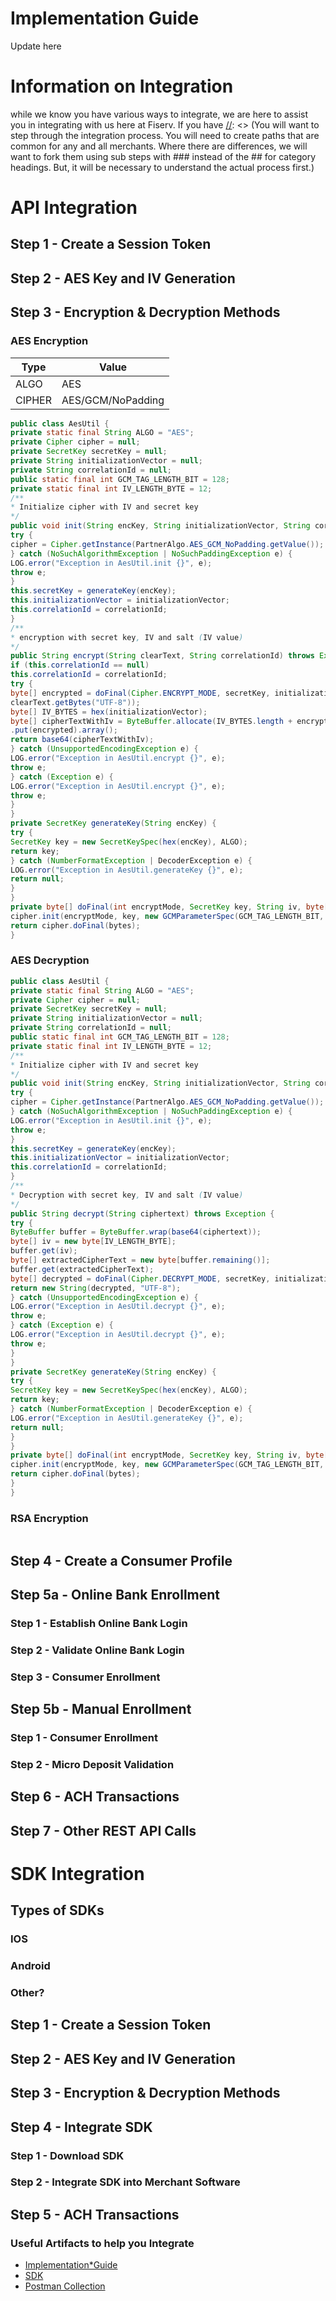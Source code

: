 # Implementation Guide

[//]: <> (This is where you will want to do a brief overview of ConnectPay and what it does to help clients at Fiserv)
Update here

# Information on Integration
while we know you have various ways to integrate, we are here to assist you in integrating with us here at Fiserv. If you have 
[//]: <> (You will want to step through the integration process. You will need to create paths that are common for any and all merchants. Where there are differences, we will want to fork them using sub steps with ### instead of the ## for category headings. But, it will be necessary to understand the actual process first.)
# API Integration
## Step 1 - Create a Session Token
## Step 2 - AES Key and IV Generation
## Step 3 - Encryption & Decryption Methods
### AES Encryption
| Type | Value            | 
|------|------------------|
|ALGO  |AES               | 
|CIPHER| AES/GCM/NoPadding|

```java
public class AesUtil {
private static final String ALGO = "AES";
private Cipher cipher = null;
private SecretKey secretKey = null;
private String initializationVector = null;
private String correlationId = null;
public static final int GCM_TAG_LENGTH_BIT = 128;
private static final int IV_LENGTH_BYTE = 12;
/**
* Initialize cipher with IV and secret key
*/
public void init(String encKey, String initializationVector, String correlationId) throws Exception {
try {
cipher = Cipher.getInstance(PartnerAlgo.AES_GCM_NoPadding.getValue());
} catch (NoSuchAlgorithmException | NoSuchPaddingException e) {
LOG.error("Exception in AesUtil.init {}", e);
throw e;
}
this.secretKey = generateKey(encKey);
this.initializationVector = initializationVector;
this.correlationId = correlationId;
}
/**
* encryption with secret key, IV and salt (IV value)
*/
public String encrypt(String clearText, String correlationId) throws Exception {
if (this.correlationId == null)
this.correlationId = correlationId;
try {
byte[] encrypted = doFinal(Cipher.ENCRYPT_MODE, secretKey, initializationVector,
clearText.getBytes("UTF-8"));
byte[] IV_BYTES = hex(initializationVector);
byte[] cipherTextWithIv = ByteBuffer.allocate(IV_BYTES.length + encrypted.length).put(IV_BYTES)
.put(encrypted).array();
return base64(cipherTextWithIv);
} catch (UnsupportedEncodingException e) {
LOG.error("Exception in AesUtil.encrypt {}", e);
throw e;
} catch (Exception e) {
LOG.error("Exception in AesUtil.encrypt {}", e);
throw e;
}
}
private SecretKey generateKey(String encKey) {
try {
SecretKey key = new SecretKeySpec(hex(encKey), ALGO);
return key;
} catch (NumberFormatException | DecoderException e) {
LOG.error("Exception in AesUtil.generateKey {}", e);
return null;
}
}
private byte[] doFinal(int encryptMode, SecretKey key, String iv, byte[] bytes) throws Exception {
cipher.init(encryptMode, key, new GCMParameterSpec(GCM_TAG_LENGTH_BIT, hex(iv)));
return cipher.doFinal(bytes);
}
```
### AES Decryption
```java
public class AesUtil {
private static final String ALGO = "AES";
private Cipher cipher = null;
private SecretKey secretKey = null;
private String initializationVector = null;
private String correlationId = null;
public static final int GCM_TAG_LENGTH_BIT = 128;
private static final int IV_LENGTH_BYTE = 12;
/**
* Initialize cipher with IV and secret key
*/
public void init(String encKey, String initializationVector, String correlationId) throws Exception {
try {
cipher = Cipher.getInstance(PartnerAlgo.AES_GCM_NoPadding.getValue());
} catch (NoSuchAlgorithmException | NoSuchPaddingException e) {
LOG.error("Exception in AesUtil.init {}", e);
throw e;
}
this.secretKey = generateKey(encKey);
this.initializationVector = initializationVector;
this.correlationId = correlationId;
}
/**
* Decryption with secret key, IV and salt (IV value)
*/
public String decrypt(String ciphertext) throws Exception {
try {
ByteBuffer buffer = ByteBuffer.wrap(base64(ciphertext));
byte[] iv = new byte[IV_LENGTH_BYTE];
buffer.get(iv);
byte[] extractedCipherText = new byte[buffer.remaining()];
buffer.get(extractedCipherText);
byte[] decrypted = doFinal(Cipher.DECRYPT_MODE, secretKey, initializationVector, extractedCipherText);
return new String(decrypted, "UTF-8");
} catch (UnsupportedEncodingException e) {
LOG.error("Exception in AesUtil.decrypt {}", e);
throw e;
} catch (Exception e) {
LOG.error("Exception in AesUtil.decrypt {}", e);
throw e;
}
}
private SecretKey generateKey(String encKey) {
try {
SecretKey key = new SecretKeySpec(hex(encKey), ALGO);
return key;
} catch (NumberFormatException | DecoderException e) {
LOG.error("Exception in AesUtil.generateKey {}", e);
return null;
}
}
private byte[] doFinal(int encryptMode, SecretKey key, String iv, byte[] bytes) throws Exception {
cipher.init(encryptMode, key, new GCMParameterSpec(GCM_TAG_LENGTH_BIT, hex(iv)));
return cipher.doFinal(bytes);
}
}

```
### RSA Encryption
```java
```
## Step 4 - Create a Consumer Profile
## Step 5a - Online Bank Enrollment
### Step 1 - Establish Online Bank Login
### Step 2 - Validate Online Bank Login
### Step 3 - Consumer Enrollment
## Step 5b - Manual Enrollment
### Step 1 - Consumer Enrollment
### Step 2 - Micro Deposit Validation
## Step 6 - ACH Transactions
## Step 7 - Other REST API Calls

# SDK Integration
## Types of SDKs
### IOS
### Android
### Other? 
## Step 1 - Create a Session Token
## Step 2 - AES Key and IV Generation
## Step 3 - Encryption & Decryption Methods
## Step 4 - Integrate SDK
### Step 1 - Download SDK
### Step 2 - Integrate SDK into Merchant Software
## Step 5 - ACH Transactions

### Useful Artifacts to help you Integrate
[//]: <> (Need to link below to the actual files)
- [Implementation*Guide](../documentation/implementationguide.md)
- [SDK](../assets/connect-pay_spec.zip)
- [Postman Collection](../assets/connect-pay_postman.zip)
